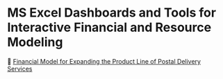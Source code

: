 # MS Excel Dashboards and Tools for Interactive Financial and Resource Modeling

📌 [Financial Model for Expanding the Product Line of Postal Delivery Services](https://docs.google.com/spreadsheets/d/1xmxaNNxGEA3-9TwwlWAaYUXkITmeiWJE/edit?usp=sharing&ouid=110958311865921620279&rtpof=true&sd=true)
